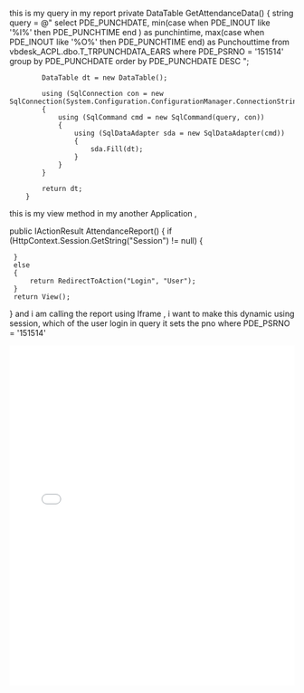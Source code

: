 this is my query in my report 
 private DataTable GetAttendanceData()
        {
            string query = @"
       select PDE_PUNCHDATE,
min(case when PDE_INOUT like '%I%' then PDE_PUNCHTIME end ) as punchintime,
max(case when PDE_INOUT like '%O%' then PDE_PUNCHTIME end) as Punchouttime
from vbdesk_ACPL.dbo.T_TRPUNCHDATA_EARS  where PDE_PSRNO = '151514'
group by PDE_PUNCHDATE order by PDE_PUNCHDATE DESC
    ";

            DataTable dt = new DataTable();

            using (SqlConnection con = new SqlConnection(System.Configuration.ConfigurationManager.ConnectionStrings["dbcs"].ConnectionString))
            {
                using (SqlCommand cmd = new SqlCommand(query, con))
                {
                    using (SqlDataAdapter sda = new SqlDataAdapter(cmd))
                    {
                        sda.Fill(dt);
                    }
                }
            }

            return dt;
        }

this is my view method in my another Application ,

 public IActionResult AttendanceReport()
 {
     if (HttpContext.Session.GetString("Session") != null)
     {

     }
     else
     {
         return RedirectToAction("Login", "User");
     }
     return View();
 }
and i am calling the report using Iframe , i want to make this dynamic using session, which of the user login in query it sets the pno
 where PDE_PSRNO = '151514'


 <iframe src="@iframeUrl" width="100%" height="600px" frameborder="0"></iframe>
